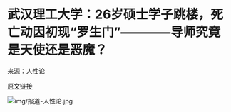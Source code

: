 # 武汉理工大学：26岁硕士学子跳楼，死亡动因初现“罗生门”————导师究竟是天使还是恶魔？

来源：人性论

[原文链接](http://mp.weixin.qq.com/s?__biz=MzIwMTQzNTU4Mw==&mid=2651030130&idx=1&sn=d70265a77cbe7df96ae382328c24271e&chksm=8d1ad2a2ba6d5bb401ec917180faaa8041a58c10ee66b6987e2634b4949714579a61c2ba18a8&mpshare=1&scene=23&srcid=0423H20wl835bi2iBPe6P1MR#rd)

![img/报道-人性论.jpg](img/报道-人性论.jpg)
